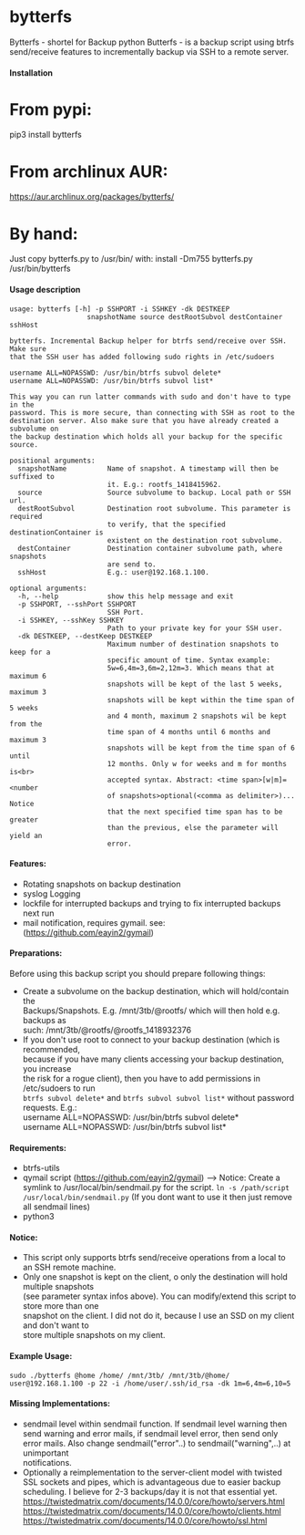 bytterfs
========
Bytterfs - shortel for Backup python Butterfs - is a backup script using btrfs send/receive features to incrementally backup
via SSH to a remote server.

#### Installation
# From pypi:
pip3 install bytterfs

# From archlinux AUR:
https://aur.archlinux.org/packages/bytterfs/

# By hand:
Just copy bytterfs.py to /usr/bin/ with:
install -Dm755 bytterfs.py /usr/bin/bytterfs

####  Usage description
```
usage: bytterfs [-h] -p SSHPORT -i SSHKEY -dk DESTKEEP
                   snapshotName source destRootSubvol destContainer sshHost

bytterfs. Incremental Backup helper for btrfs send/receive over SSH. Make sure
that the SSH user has added following sudo rights in /etc/sudoers

username ALL=NOPASSWD: /usr/bin/btrfs subvol delete*
username ALL=NOPASSWD: /usr/bin/btrfs subvol list*

This way you can run latter commands with sudo and don't have to type in the
password. This is more secure, than connecting with SSH as root to the
destination server. Also make sure that you have already created a subvolume on
the backup destination which holds all your backup for the specific source.

positional arguments:
  snapshotName          Name of snapshot. A timestamp will then be suffixed to
                        it. E.g.: rootfs_1418415962.
  source                Source subvolume to backup. Local path or SSH url.
  destRootSubvol        Destination root subvolume. This parameter is required
                        to verify, that the specified destinationContainer is
                        existent on the destination root subvolume.
  destContainer         Destination container subvolume path, where snapshots
                        are send to.
  sshHost               E.g.: user@192.168.1.100.

optional arguments:
  -h, --help            show this help message and exit
  -p SSHPORT, --sshPort SSHPORT
                        SSH Port.
  -i SSHKEY, --sshKey SSHKEY
                        Path to your private key for your SSH user.
  -dk DESTKEEP, --destKeep DESTKEEP
                        Maximum number of destination snapshots to keep for a
                        specific amount of time. Syntax example:
                        5w=6,4m=3,6m=2,12m=3. Which means that at maximum 6
                        snapshots will be kept of the last 5 weeks, maximum 3  
                        snapshots will be kept within the time span of 5 weeks
                        and 4 month, maximum 2 snapshots wil be kept from the
                        time span of 4 months until 6 months and maximum 3
                        snapshots will be kept from the time span of 6 until
                        12 months. Only w for weeks and m for months is<br>
                        accepted syntax. Abstract: <time span>[w|m]= <number
                        of snapshots>optional(<comma as delimiter>)... Notice
                        that the next specified time span has to be greater
                        than the previous, else the parameter will yield an
                        error.
```          

#### Features:
- Rotating snapshots on backup destination
- syslog Logging
- lockfile for interrupted backups and trying to fix interrupted backups next run
- mail notification, requires gymail. see: (https://github.com/eayin2/gymail) <br>

#### Preparations:<br>
Before using this backup script you should prepare following things:<br>
- Create a subvolume on the backup destination, which will hold/contain the <br>
   Backups/Snapshots. E.g. /mnt/3tb/@rootfs/  which will then hold e.g. backups as <br>
   such: /mnt/3tb/@rootfs/@rootfs_1418932376   <br>
- If you don't use root to connect to your backup destination (which is recommended,  <br>
   because if you have many clients accessing your backup destination, you increase  <br>
   the risk for a rogue client), then you have to add permissions in /etc/sudoers to run <br>
   `btrfs subvol delete*` and `btrfs subvol subvol list*` without password requests. E.g.:<br>
   username ALL=NOPASSWD: /usr/bin/btrfs subvol delete*<br>
   username ALL=NOPASSWD: /usr/bin/btrfs subvol list*<br>

#### Requirements: <br>
- btrfs-utils
- qymail script (https://github.com/eayin2/gymail) 
  --> Notice: Create a symlink to /usr/local/bin/sendmail.py for the script. `ln -s /path/script /usr/local/bin/sendmail.py`
  (If you dont want to use it then just remove all sendmail lines)
- python3<br>

#### Notice:<br>
- This script only supports btrfs send/receive operations from a local to an SSH remote machine.<br>
- Only one snapshot is kept on the client, o only the destination will hold multiple snapshots<br>
  (see parameter syntax infos above). You can modify/extend this script to store more than one<br>
  snapshot on the client. I did not do it, because I use an SSD on my client and don't want to<br>
  store multiple snapshots on my client.<br>

#### Example Usage: <br>
`sudo ./bytterfs @home /home/ /mnt/3tb/ /mnt/3tb/@home/ user@192.168.1.100 -p 22 -i /home/user/.ssh/id_rsa -dk 1m=6,4m=6,10=5`
<br>

#### Missing Implementations: <br>
- sendmail level within sendmail function. If sendmail level warning then send warning and error mails, if sendmail level   error, then send only error mails. Also change sendmail("error"..) to sendmail("warning",..) at unimportant   
  notifications.
- Optionally a reimplementation to the server-client model with twisted SSL sockets and pipes, which is advantageous due to easier backup scheduling. I believe for 
  2-3 backups/day it is not that essential yet.
  https://twistedmatrix.com/documents/14.0.0/core/howto/servers.html
  https://twistedmatrix.com/documents/14.0.0/core/howto/clients.html
  https://twistedmatrix.com/documents/14.0.0/core/howto/ssl.html



